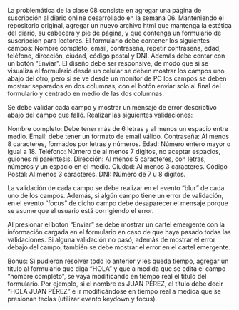 La problemática de la clase 08 consiste en agregar una página de suscripción al diario online desarrollado en la semana 06. Manteniendo el repositorio original, agregar un nuevo archivo html que mantenga la estética del diario, su cabecera y pie de página, y que contenga un formulario de suscripción para lectores. El formulario debe contener los siguientes campos: Nombre completo, email, contraseña, repetir contraseña, edad, teléfono, dirección, ciudad, código postal y DNI. Además debe contar con un botón “Enviar”. El diseño debe ser responsive, de modo que si se visualiza el formulario desde un celular se deben mostrar los campos uno abajo del otro, pero si se ve desde un monitor de PC los campos se deben mostrar separados en dos columnas, con el botón enviar solo al final del formulario y centrado en medio de las dos columnas.

Se debe validar cada campo y mostrar un mensaje de error descriptivo abajo del campo que falló. Realizar las siguientes validaciones:

Nombre completo: Debe tener más de 6 letras y al menos un espacio entre medio.
Email: debe tener un formato de email válido.
Contraseña: Al menos 8 caracteres, formados por letras y números.
Edad: Número entero mayor o igual a 18.
Teléfono: Número de al menos 7 dígitos, no aceptar espacios, guiones ni paréntesis.
Dirección: Al menos 5 caracteres, con letras, números y un espacio en el medio.
Ciudad: Al menos 3 caracteres.
Código Postal: Al menos 3 caracteres.
DNI: Número de 7 u 8 dígitos.


La validación de cada campo se debe realizar en el evento “blur” de cada uno de los campos. Además, si algún campo tiene un error de validación, en el evento “focus” de dicho campo debe desaparecer el mensaje porque se asume que el usuario está corrigiendo el error.

Al presionar el botón “Enviar” se debe mostrar un cartel emergente con la información cargada en el formulario en caso de que haya pasado todas las validaciones. Si alguna validación no pasó, además de mostrar el error debajo del campo, también se debe mostrar el error en el cartel emergente.

Bonus: Si pudieron resolver todo lo anterior y les queda tiempo, agregar un título al formulario que diga “HOLA” y que a medida que se edita el campo “nombre completo”, se vaya modificando en tiempo real el título del formulario. Por ejemplo, si el nombre es JUAN PÉREZ, el título debe decir “HOLA JUAN PÉREZ” e ir modificándose en tiempo real a medida que se presionan teclas (utilizar evento keydown y focus).